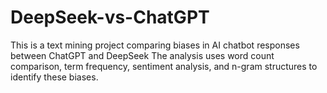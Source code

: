# DeepSeek-vs-ChatGPT
This is a text mining project comparing biases in AI chatbot responses between ChatGPT and DeepSeek
The analysis uses word count comparison, term frequency, sentiment analysis, and n-gram structures to identify these biases.
